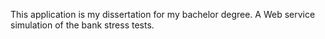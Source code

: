 This application is my dissertation for my bachelor degree. A Web service simulation of the bank stress tests.